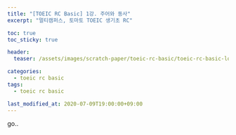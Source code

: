 ```yaml
---
title: "[TOEIC RC Basic] 1강. 주어와 동사"
excerpt: "멀티캠퍼스, 토마토 TOEIC 생기초 RC"

toc: true
toc_sticky: true

header:
  teaser: /assets/images/scratch-paper/toeic-rc-basic/toeic-rc-basic-logo.png

categories:
  - toeic rc basic
tags:
  - toeic rc basic

last_modified_at: 2020-07-09T19:00:00+09:00
---
```


go..
